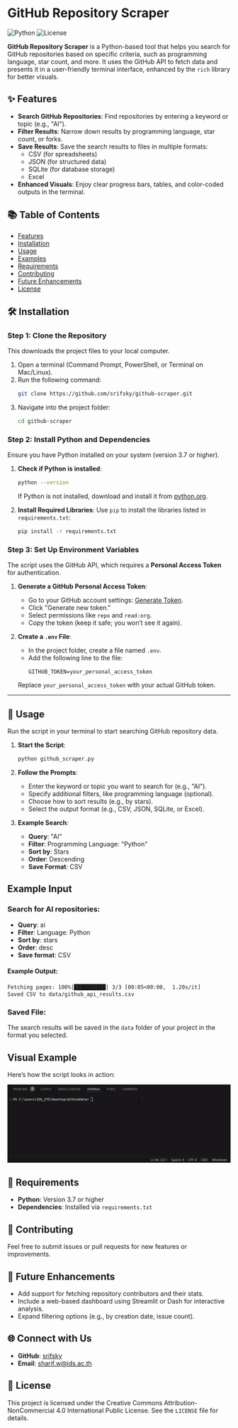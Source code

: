 # GitHub Repository Scraper

![Python](https://img.shields.io/badge/python-3.7%2B-blue)
![License](https://img.shields.io/badge/license-CC%20BY--NC%204.0-blue)

**GitHub Repository Scraper** is a Python-based tool that helps you search for GitHub repositories based on specific criteria, such as programming language, star count, and more. It uses the GitHub API to fetch data and presents it in a user-friendly terminal interface, enhanced by the `rich` library for better visuals.


## ✨ Features
- **Search GitHub Repositories**: Find repositories by entering a keyword or topic (e.g., "AI").
- **Filter Results**: Narrow down results by programming language, star count, or forks.
- **Save Results**: Save the search results to files in multiple formats:
  - CSV (for spreadsheets)
  - JSON (for structured data)
  - SQLite (for database storage)
  - Excel
- **Enhanced Visuals**: Enjoy clear progress bars, tables, and color-coded outputs in the terminal.

## 📚 Table of Contents
- [Features](#-features)
- [Installation](#-installation)
- [Usage](#-usage)
- [Examples](#-examples)
- [Requirements](#-requirements)
- [Contributing](#-contributing)
- [Future Enhancements](#-future-enhancements)
- [License](#-license)


## 🛠 Installation
### Step 1: Clone the Repository
This downloads the project files to your local computer.

1. Open a terminal (Command Prompt, PowerShell, or Terminal on Mac/Linux).
2. Run the following command:
   ```bash
   git clone https://github.com/srifsky/github-scraper.git
   ```
3. Navigate into the project folder:
   ```bash
   cd github-scraper
   ```


### Step 2: Install Python and Dependencies
Ensure you have Python installed on your system (version 3.7 or higher).

1. **Check if Python is installed**:
   ```bash
   python --version
   ```
   If Python is not installed, download and install it from [python.org](https://www.python.org/).

2. **Install Required Libraries**:
   Use `pip` to install the libraries listed in `requirements.txt`:
   ```bash
   pip install -r requirements.txt
   ```

### Step 3: Set Up Environment Variables
The script uses the GitHub API, which requires a **Personal Access Token** for authentication.

1. **Generate a GitHub Personal Access Token**:
   - Go to your GitHub account settings: [Generate Token](https://github.com/settings/tokens).
   - Click "Generate new token."
   - Select permissions like `repo` and `read:org`.
   - Copy the token (keep it safe; you won’t see it again).

2. **Create a `.env` File**:
   - In the project folder, create a file named `.env`.
   - Add the following line to the file:
     ```plaintext
     GITHUB_TOKEN=your_personal_access_token
     ```
   Replace `your_personal_access_token` with your actual GitHub token.

---


## 🎯 Usage
Run the script in your terminal to start searching GitHub repository data.

1. **Start the Script**:
   ```bash
   python github_scraper.py
   ```

2. **Follow the Prompts**:
   - Enter the keyword or topic you want to search for (e.g., "AI").
   - Specify additional filters, like programming language (optional).
   - Choose how to sort results (e.g., by stars).
   - Select the output format (e.g., CSV, JSON, SQLite, or Excel).

3. **Example Search**:
   - **Query**: "AI"
   - **Filter**: Programming Language: "Python"
   - **Sort by**: Stars
   - **Order**: Descending
   - **Save Format**: CSV


## Example Input

### Search for AI repositories:

- **Query**: ai  
- **Filter**: Language: Python  
- **Sort by**: stars  
- **Order**: desc  
- **Save format**: CSV  

#### Example Output:
```plaintext
Fetching pages: 100%|██████████| 3/3 [00:05<00:00,  1.20s/it]
Saved CSV to data/github_api_results.csv
```
### Saved File:
The search results will be saved in the `data` folder of your project in the format you selected.


## Visual Example
Here’s how the script looks in action:

![Terminal Demo](assets/demo.gif)


## 🔧 Requirements
- **Python**: Version 3.7 or higher
- **Dependencies**: Installed via `requirements.txt`


## 🤝 Contributing
Feel free to submit issues or pull requests for new features or improvements.


## 🌟 Future Enhancements
- Add support for fetching repository contributors and their stats.
- Include a web-based dashboard using Streamlit or Dash for interactive analysis.
- Expand filtering options (e.g., by creation date, issue count).

## 🌐 Connect with Us
- **GitHub**: [srifsky](https://github.com/srifsky)
- **Email**: [sharif.w@ids.ac.th](mailto:sharif.w@ids.ac.th)


## 📜 License
This project is licensed under the Creative Commons Attribution-NonCommercial 4.0 International Public License. See the `LICENSE` file for details.
